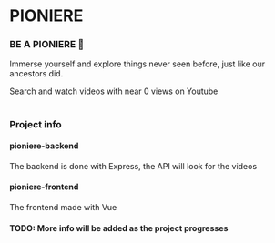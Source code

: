 # PIONIERE
### BE A PIONIERE 🧭

Immerse yourself and explore things never seen before, just like our ancestors did.


Search and watch videos with near 0 views on Youtube


#

### Project info

#### pioniere-backend

The backend is done with Express, the API will look for the videos

#### pioniere-frontend

The frontend made with Vue


#### TODO: More info will be added as the project progresses